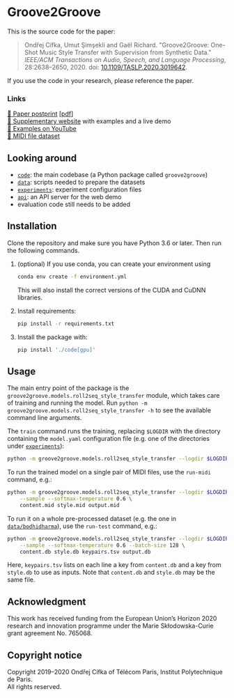 # Groove2Groove

This is the source code for the paper:
> Ondřej Cífka, Umut Şimşekli and Gaël Richard. "Groove2Groove: One-Shot Music Style Transfer with Supervision from Synthetic Data." *IEEE/ACM Transactions on Audio, Speech, and Language Processing*, 28:2638–2650, 2020. doi: [10.1109/TASLP.2020.3019642](https://doi.org/10.1109/TASLP.2020.3019642).

If you use the code in your research, please reference the paper.

### Links

[:microscope: Paper postprint](https://hal.archives-ouvertes.fr/hal-02923548) [[pdf](https://hal.archives-ouvertes.fr/hal-02923548/document)]  
[:musical_keyboard: Supplementary website](https://groove2groove.telecom-paris.fr/) with examples and a live demo  
[:musical_note: Examples on YouTube](https://www.youtube.com/playlist?list=PLPdw6Kin7U86tcz-vlMmKqQmq4yL325aH)  
[:file_folder: MIDI file dataset](https://doi.org/10.5281/zenodo.3957999)  


## Looking around

- [`code`](./code): the main codebase (a Python package called `groove2groove`)
- [`data`](./data): scripts needed to prepare the datasets
- [`experiments`](./experiments): experiment configuration files
- [`api`](./api): an API server for the web demo
- evaluation code still needs to be added

## Installation

Clone the repository and make sure you have Python 3.6 or later. Then run the following commands.

1. (optional) If you use conda, you can create your environment using
   ```sh
   conda env create -f environment.yml
   ```
   This will also install the correct versions of the CUDA and CuDNN libraries.
   
2. Install requirements:
   ```sh
   pip install -r requirements.txt
   ```

3. Install the package with:
   ```sh
   pip install './code[gpu]'
   ```
## Usage

The main entry point of the package is the `groove2groove.models.roll2seq_style_transfer` module, which takes care of training and running the model. Run `python -m groove2groove.models.roll2seq_style_transfer -h` to see the available command line arguments.

The `train` command runs the training, replacing `$LOGDIR` with the directory containing the `model.yaml` configuration file (e.g. one of the directories under [`experiments`](./experiments)):
```sh
python -m groove2groove.models.roll2seq_style_transfer --logdir $LOGDIR train
```

To run the trained model on a single pair of MIDI files, use the `run-midi` command, e.g.:
```sh
python -m groove2groove.models.roll2seq_style_transfer --logdir $LOGDIR run-midi \
    --sample --softmax-temperature 0.6 \
    content.mid style.mid output.mid
```

To run it on a whole pre-processed dataset (e.g. the one in [`data/bodhidharma`](./data/bodhidharma)), use the `run-test` command, e.g.:
```sh
python -m groove2groove.models.roll2seq_style_transfer --logdir $LOGDIR run-test \
    --sample --softmax-temperature 0.6 --batch-size 128 \
    content.db style.db keypairs.tsv output.db 
```
Here, `keypairs.tsv` lists on each line a key from `content.db` and a key from `style.db` to use as inputs. Note that `content.db` and `style.db` may be the same file.

## Acknowledgment
This work has received funding from the European Union’s Horizon 2020 research and innovation programme under the Marie Skłodowska-Curie grant agreement No. 765068.

## Copyright notice
Copyright 2019–2020 Ondřej Cífka of Télécom Paris, Institut Polytechnique de Paris.  
All rights reserved.
